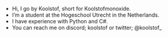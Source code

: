 - Hi, I go by Koolstof, short for Koolstofmonoxide.
- I’m a student at the Hogeschool Utrecht in the Netherlands.
- I have experience with Python and C#.
- You can reach me on discord; koolstof or twitter; @koolstof_
